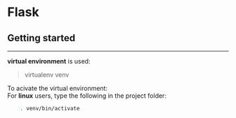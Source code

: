 # Flask


## Getting started

---

**virtual environment** is used:
> virtualenv venv

To acivate the virtual environment:<br>
For **linux** users, type the following in the project folder:<br>
```bash
    . venv/bin/activate
```

